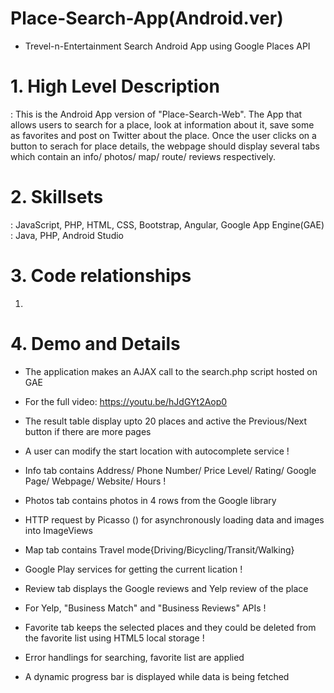 # Place-Search-App(Android.ver)
- Trevel-n-Entertainment Search Android App using Google Places API

# 1. High Level Description
: This is the Android App version of "Place-Search-Web". 
The App that allows users to search for a place, look at information about it, save some as favorites and post on Twitter about the place. Once the user clicks on a button to serach for place details, the webpage should display several tabs which contain an info/ photos/ map/ route/ reviews respectively.
   
   
# 2. Skillsets
: JavaScript, PHP, HTML, CSS, Bootstrap, Angular, Google App Engine(GAE)
: Java, PHP, Android Studio
   
   
# 3. Code relationships
1)


# 4. Demo and Details
- The application makes an AJAX call to the search.php script hosted on GAE
- For the full video: https://youtu.be/hJdGYt2Aop0

- The result table display upto 20 places and active the Previous/Next button if there are more pages
- A user can modify the start location with autocomplete service
!

- Info tab contains Address/ Phone Number/ Price Level/ Rating/ Google Page/ Webpage/ Website/ Hours
!

- Photos tab contains photos in 4 rows from the Google library
- HTTP request by Picasso () for asynchronously loading data and images into ImageViews

- Map tab contains Travel mode{Driving/Bicycling/Transit/Walking}
- Google Play services for getting the current lication 
!

- Review tab displays the Google reviews and Yelp review of the place
- For Yelp, "Business Match" and "Business Reviews" APIs
!

- Favorite tab keeps the selected places and they could be deleted from the favorite list using HTML5 local storage 
!

- Error handlings for searching, favorite list are applied
- A dynamic progress bar is displayed while data is being fetched

